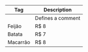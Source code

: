 Tag | Description
--------- | ------
<!--...-->| Defines a comment
Feijão    | R$ 8
Batata    | R$ 7
Macarrão  | R$ 8
